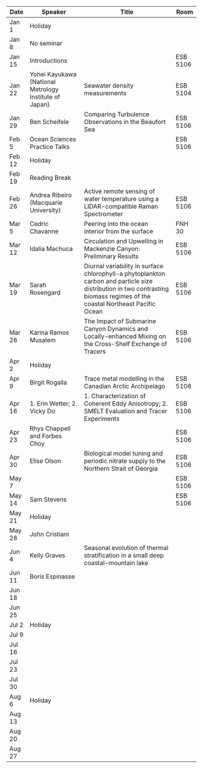 Date    |   Speaker                                                 |   Title                                                                                                                                                                       |   Room
--------|-----------------------------------------------------------|-------------------------------------------------------------------------------------------------------------------------------------------------------------------------------|------------
Jan 1   |   Holiday                                                 |                                                                                                                                                                               |
Jan 8   |   No seminar                                              |                                                                                                                                                                               |
Jan 15  |   Introductions                                           |                                                                                                                                                                               |   ESB 5106
Jan 22  |   Yohei Kayukawa (National Metrology Institute of Japan)  |   Seawater density measurements                                                                                                                                               |   ESB 5104
Jan 29  |   Ben Scheifele                                           |   Comparing Turbulence Observations in the Beaufort Sea                                                                                                                       |   ESB 5106
Feb 5   |   Ocean Sciences Practice Talks                           |                                                                                                                                                                               |   ESB 5106
Feb 12  |   Holiday                                                 |                                                                                                                                                                               |
Feb 19  |   Reading Break                                           |                                                                                                                                                                               |
Feb 26  |   Andrea Ribeiro (Macquarie University)                   |   Active remote sensing of water temperature using a LIDAR-compatible Raman Spectrometer                                                                                      |   ESB 5106
Mar 5   |   Cedric Chavanne                                         |   Peering into the ocean interior from the surface                                                                                                                            |   FNH 30
Mar 12  |   Idalia Machuca                                          |   Circulation and Upwelling in Mackenzie Canyon: Preliminary Results                                                                                                          |   ESB 5106
Mar 19  |   Sarah Rosengard                                         |   Diurnal variability in surface chlorophyll-a phytoplankton carbon and particle size distribution in two contrasting biomass regimes of the coastal Northeast Pacific Ocean  |   ESB 5106
Mar 26  |   Karina Ramos Musalem                                    |  The Impact of Submarine Canyon Dynamics and Locally-enhanced Mixing on the Cross-Shelf Exchange of Tracers                                                                   |   ESB 5106
Apr 2   |   Holiday                                                 |                                                                                                                                                                               |
Apr 9   |   Birgit Rogalla                                          |  Trace metal modelling in the Canadian Arctic Archipelago                                                                                                                     |   ESB 5108
Apr 16  |   1. Erin Wetter; 2. Vicky Do                             |  1. Characterization of Coherent Eddy Anisotropy; 2. SMELT Evaluation and Tracer Experiments                                                                                  |   ESB 5106
Apr 23  |   Rhys Chappell and Forbes Choy                           |                                                                                                                                                                               |   ESB 5106
Apr 30  |   Elise Olson                                             |   Biological model tuning and periodic nitrate supply to the Northern Strait of Georgia                                                                                       |   ESB 5106
May 7   |                                                           |                                                                                                                                                                               |   ESB 5106
May 14  |   Sam Stevens                                             |                                                                                                                                                                               |   ESB 5106
May 21  |   Holiday                                                 |                                                                                                                                                                               |
May 28  |   John Cristiani                                          |                                                                                                                                                                               |
Jun 4   |   Kelly Graves                                            |   Seasonal evolution of thermal stratification in a small deep coastal-mountain lake                                                                                          |
Jun 11  |  Boris Espinasse                                          |                                                                                                                                                                               |
Jun 18  |                                                           |                                                                                                                                                                               |
Jun 25  |                                                           |                                                                                                                                                                               |
Jul 2   |   Holiday                                                 |                                                                                                                                                                               |
Jul 9   |                                                           |                                                                                                                                                                               |
Jul 16  |                                                           |                                                                                                                                                                               |
Jul 23  |                                                           |                                                                                                                                                                               |
Jul 30  |                                                           |                                                                                                                                                                               |
Aug 6   |   Holiday                                                 |                                                                                                                                                                               |
Aug 13  |                                                           |                                                                                                                                                                               |
Aug 20  |                                                           |                                                                                                                                                                               |
Aug 27  |                                                           |                                                                                                                                                                               |
